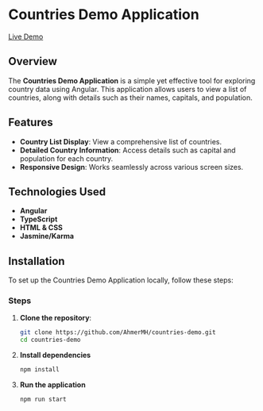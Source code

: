 # Countries Demo Application

[Live Demo](
https://stackblitz.com/~/github.com/AhmerMH/countries-demo)

## Overview

The **Countries Demo Application** is a simple yet effective tool for exploring country data using Angular. This application allows users to view a list of countries, along with details such as their names, capitals, and population. 

## Features

- **Country List Display**: View a comprehensive list of countries.
- **Detailed Country Information**: Access details such as capital and population for each country.
- **Responsive Design**: Works seamlessly across various screen sizes.

## Technologies Used

- **Angular** 
- **TypeScript**  
- **HTML & CSS** 
- **Jasmine/Karma** 

## Installation

To set up the Countries Demo Application locally, follow these steps:


### Steps

1. **Clone the repository**:
   ```bash
   git clone https://github.com/AhmerMH/countries-demo.git
   cd countries-demo
2. **Install dependencies**
   ```bash
   npm install
3. **Run the application**
    ```bash
    npm run start